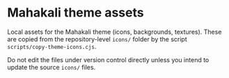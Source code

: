# Mahakali theme assets

Local assets for the Mahakali theme (icons, backgrounds, textures). These are copied from the repository-level `icons/` folder by the script `scripts/copy-theme-icons.cjs`.

Do not edit the files under version control directly unless you intend to update the source `icons/` files.
